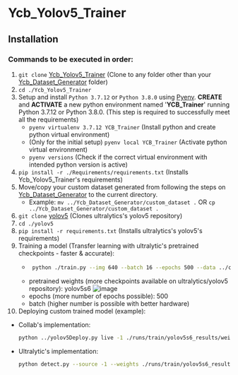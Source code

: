 # Ycb_Yolov5_Trainer
## Installation

### Commands to be executed in order:
1. ```git clone``` [Ycb_Yolov5_Trainer](https://github.com/VT-Collab/Ycb_Yolov5_Trainer.git) (Clone to any folder other than your [Ycb_Dataset_Generator](https://github.com/VT-Collab/Ycb_Dataset_Generator.git) folder)
2. ```cd ./Ycb_Yolov5_Trainer```
3. Setup and install ```Python 3.7.12``` or ```Python 3.8.0``` using [Pyenv](https://realpython.com/intro-to-pyenv/). **CREATE** and **ACTIVATE** a new python environment named '**YCB_Trainer**' running Python 3.7.12 or Python 3.8.0. (This step is required to successfully meet all the requirements)
    * ```pyenv virtualenv 3.7.12 YCB_Trainer``` (Install python and create python virtual environment)
    * (Only for the initial setup) ```pyenv local YCB_Trainer``` (Activate python virtual environment)
    * ```pyenv versions``` (Check if the correct virtual environment with intended python version is active) 
4. ```pip install -r ./Requirements/requirements.txt``` (Installs Ycb_Yolov5_Trainer's requirements)
5. Move/copy your custom dataset generated from following the steps on [Ycb_Dataset_Generator](https://github.com/VT-Collab/Ycb_Dataset_Generator.git) to the current directory.
    * Example: ```mv ../Ycb_Dataset_Generator/custom_dataset .``` OR ```cp ../Ycb_Dataset_Generator/custom_dataset .```
6. ```git clone``` [yolov5](https://github.com/ultralytics/yolov5) (Clones ultralytics's yolov5 repository)
7. ```cd ./yolov5```
8. ```pip install -r requirements.txt``` (Installs ultralytics's yolov5's requirements)
9. Training a model (Transfer learning with ultralytic's pretrained checkpoints - faster & accurate):
   * ```bash
      python ./train.py --img 640 --batch 16 --epochs 500 --data ../custom_dataset/data.yaml --cfg ./models/custom_yolov5s6.yaml --weights 'yolov5s6.pt' --name yolov5s6_results --cache```
    * pretrained weights (more checkpoints available on ultralytics/yolov5 repository): yolov5s6
    ![image](https://user-images.githubusercontent.com/68425706/184452400-b5e9ce22-0f4f-48c5-bbd5-b7164f6ac87c.png)
    * epochs (more number of epochs possible): 500
    * batch (higher number is possible with better hardware)
10. Deploying custom trained model (example):
   * Collab's implementation:
     ```bash
     python ../yolov5Deploy.py live -1 ./runs/train/yolov5s6_results/weights/best.pt --mode 1```
   * Ultralytic's implementation:
     ```bash
     python detect.py --source -1 --weights ./runs/train/yolov5s6_results/weights/best.pt```
